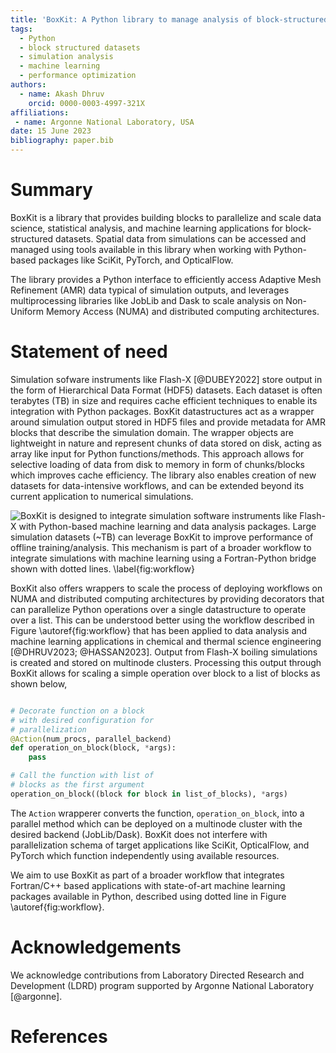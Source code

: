 ```yaml
---
title: 'BoxKit: A Python library to manage analysis of block-structured simulation datasets'
tags:
  - Python
  - block structured datasets
  - simulation analysis
  - machine learning
  - performance optimization
authors:
  - name: Akash Dhruv
    orcid: 0000-0003-4997-321X
affiliations:
 - name: Argonne National Laboratory, USA
date: 15 June 2023
bibliography: paper.bib
---
```


# Summary

BoxKit is a library that provides building blocks to parallelize and 
scale data science, statistical analysis, and machine learning
applications for block-structured datasets. Spatial data from
simulations can be accessed and managed using tools
available in this library when working with Python-based
packages like SciKit, PyTorch, and OpticalFlow.

The library provides a Python interface to efficiently access Adaptive 
Mesh Refinement (AMR) data typical of simulation outputs, and leverages
multiprocessing libraries like JobLib and Dask to scale analysis on 
Non-Uniform Memory Access (NUMA) and distributed computing architectures.

# Statement of need

Simulation sofware instruments like Flash-X [@DUBEY2022] store output in 
the form of Hierarchical Data Format (HDF5) datasets. Each dataset is often
terabytes (TB) in size and requires cache efficient techniques to enable its 
integration with Python packages. BoxKit datastructures act as a wrapper around 
simulation output stored in HDF5 files and provide metadata for AMR blocks that 
describe the simulation domain. The wrapper objects are lightweight in nature and
represent chunks of data stored on disk, acting as array like input for Python
functions/methods. This approach allows for selective loading of data from disk to
memory in form of chunks/blocks which improves cache efficiency. The library also enables 
creation of new datasets for data-intensive workflows, and can be extended beyond its current 
application to numerical simulations.

![BoxKit is designed to integrate simulation software instruments like Flash-X 
with Python-based machine learning and data analysis packages. Large simulation 
datasets (~TB) can leverage BoxKit to improve performance of offline training/analysis. 
This mechanism is part of a broader workflow to  integrate simulations with machine 
learning using a Fortran-Python bridge shown with dotted lines. \label{fig:workflow}](../media/workflow.png)

BoxKit also offers wrappers to scale the process of deploying workflows on NUMA and distributed
computing architectures by providing decorators that can parallelize Python operations over a
single datastructure to operate over a list. This can be understood better using the 
workflow described in Figure \autoref{fig:workflow} that has been applied to data analysis and 
machine learning applications in chemical and thermal science engineering [@DHRUV2023; @HASSAN2023].
Output from Flash-X boiling simulations is created and stored on multinode clusters. Processing 
this output through BoxKit allows for scaling a simple operation over block to a list of blocks as
shown below,

```python

# Decorate function on a block
# with desired configuration for
# parallelization
@Action(num_procs, parallel_backend)
def operation_on_block(block, *args):
    pass

# Call the function with list of 
# blocks as the first argument
operation_on_block((block for block in list_of_blocks), *args)
```

The `Action` wrapperer converts the function, `operation_on_block`, into a parallel method which 
can be deployed on a multinode cluster with the desired backend (JobLib/Dask). BoxKit does not
interfere with parallelization schema of target applications like SciKit, OpticalFlow, and PyTorch 
which function independently using available resources.

We aim to use BoxKit as part of a broader workflow that integrates Fortran/C++ based applications
with state-of-art machine learning packages available in Python, described using dotted line in 
Figure \autoref{fig:workflow}.

# Acknowledgements

We acknowledge contributions from Laboratory Directed Research and Development
(LDRD) program supported by Argonne National Laboratory [@argonne].

# References
